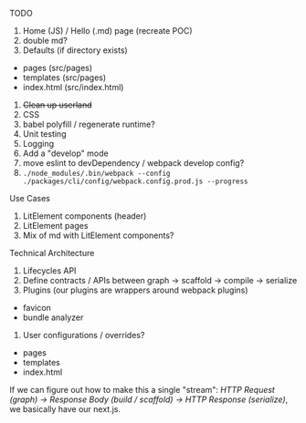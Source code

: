 TODO
1. Home (JS) / Hello (.md) page (recreate POC) 
1. double md?
1. Defaults (if directory exists)
  - pages (src/pages)
  - templates (src/pages)
  - index.html (src/index.html)
1. ~~Clean up userland~~
1. CSS
1. babel polyfill / regenerate runtime?
1. Unit testing
1. Logging
1. Add a "develop" mode
1. move eslint to devDependency / webpack develop config?
1.  `./node_modules/.bin/webpack --config ./packages/cli/config/webpack.config.prod.js --progress`

Use Cases
1. LitElement components (header)
1. LitElement pages
1. Mix of md with LitElement components?

Technical Architecture
1. Lifecycles API
1. Define contracts / APIs between graph -> scaffold -> compile -> serialize
1. Plugins (our plugins are wrappers around webpack plugins)
  - favicon
  - bundle analyzer
1. User configurations / overrides?
 - pages
 - templates
 - index.html

If we can figure out how to make this a single "stream": _HTTP Request (graph) -> Response Body (build / scaffold) -> HTTP Response (serialize)_, we basically have our next.js.